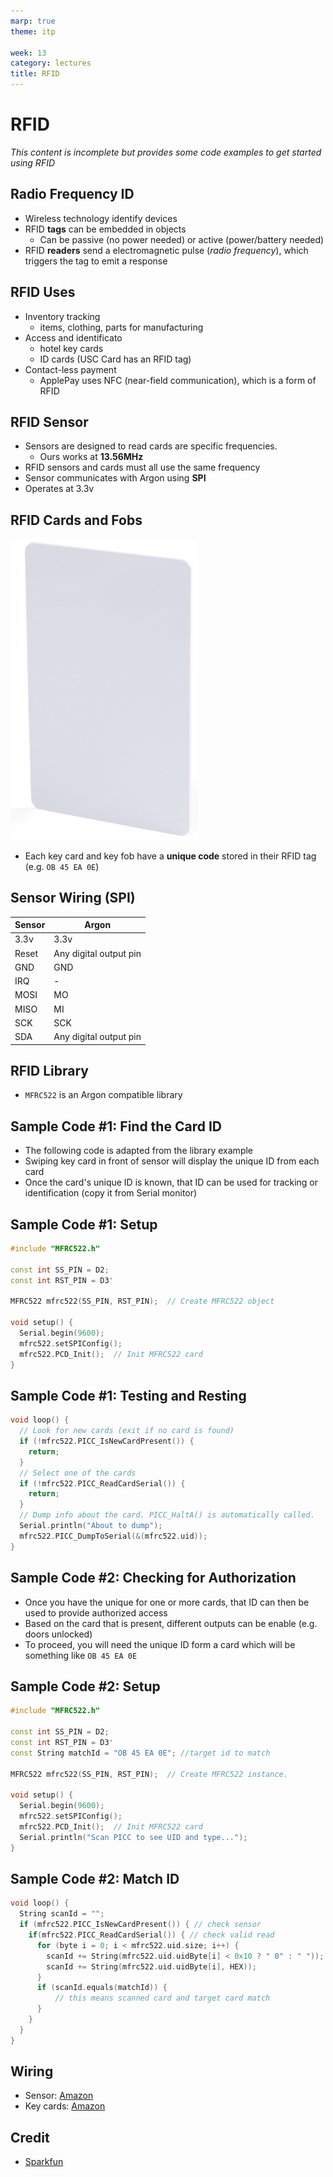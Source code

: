```yaml
---
marp: true
theme: itp

week: 13
category: lectures
title: RFID
---
```


<!-- headingDivider: 2 -->

# RFID 

*This content is incomplete but provides some code examples to get started using RFID*



## Radio Frequency ID 

* Wireless technology identify devices
* RFID **tags** can be embedded in objects 
  * Can be passive (no power needed) or active (power/battery needed)
* RFID **readers** send a electromagnetic pulse (*radio frequency*), which triggers the tag to emit a response

## RFID Uses

* Inventory tracking
  * items, clothing, parts for manufacturing
* Access and identificato
  * hotel key cards
  * ID cards (USC Card has an RFID tag)
* Contact-less payment
  * ApplePay uses NFC (near-field communication), which is a form of RFID

## RFID Sensor

* Sensors are designed to read cards are specific frequencies. 
  * Ours works at **13.56MHz**
* RFID sensors and cards must all use the same frequency
* Sensor communicates with Argon using **SPI**
* Operates at 3.3v

## RFID Cards and Fobs

<img src="lecture_rfid.assets/image-20200430155204041.png" alt="image-20200430155204041" style="width:300px" />



* Each key card and key fob have a **unique code** stored in their RFID tag (e.g. `OB 45 EA 0E`)

  


## Sensor Wiring (SPI)

| Sensor | Argon                  |
| ------ | ---------------------- |
| 3.3v   | 3.3v                   |
| Reset  | Any digital output pin |
| GND    | GND                    |
| IRQ    | -                      |
| MOSI   | MO                     |
| MISO   | MI                     |
| SCK    | SCK                    |
| SDA    | Any digital output pin |

<!--This sensor has an SDA pin, but it is SPI, not I2C. It is really a data pin -->

## RFID Library

  * `MFRC522` is an Argon compatible library

## Sample Code #1: Find the Card ID

* The following code is adapted from the library example
* Swiping key card in front of sensor will display the unique ID from each card
* Once the card's unique ID is known, that ID can be used for tracking or identification (copy it from Serial monitor)

## Sample Code #1: Setup

```c++
#include "MFRC522.h"

const int SS_PIN = D2;
const int RST_PIN = D3'

MFRC522 mfrc522(SS_PIN, RST_PIN);  // Create MFRC522 object

void setup() {
  Serial.begin(9600); 
  mfrc522.setSPIConfig();
  mfrc522.PCD_Init();  // Init MFRC522 card
}

```

## Sample Code #1: Testing and Resting

```c++
void loop() {
  // Look for new cards (exit if no card is found)
  if (!mfrc522.PICC_IsNewCardPresent()) {
    return;
  }
  // Select one of the cards
  if (!mfrc522.PICC_ReadCardSerial()) {
    return;
  }
  // Dump info about the card. PICC_HaltA() is automatically called.
  Serial.println("About to dump");
  mfrc522.PICC_DumpToSerial(&(mfrc522.uid));
}

```

## Sample Code #2: Checking for Authorization

- Once you have the unique for one or more cards, that ID can then be used to provide authorized access
- Based on the card that is present, different outputs can be enable (e.g. doors unlocked)
- To proceed, you will need the unique ID form a card which will be something like  `OB 45 EA 0E`

## Sample Code #2: Setup

```c++
#include "MFRC522.h"

const int SS_PIN = D2;
const int RST_PIN = D3'
const String matchId = "OB 45 EA 0E"; //target id to match

MFRC522 mfrc522(SS_PIN, RST_PIN);  // Create MFRC522 instance.

void setup() {
  Serial.begin(9600); 
  mfrc522.setSPIConfig();
  mfrc522.PCD_Init();  // Init MFRC522 card
  Serial.println("Scan PICC to see UID and type...");
}
```

## Sample Code #2: Match ID

```c++
void loop() {
  String scanId = ""; 
  if (mfrc522.PICC_IsNewCardPresent()) { // check sensor
    if(mfrc522.PICC_ReadCardSerial()) { // check valid read
      for (byte i = 0; i < mfrc522.uid.size; i++) {
        scanId += String(mfrc522.uid.uidByte[i] < 0x10 ? " 0" : " "));
        scanId += String(mfrc522.uid.uidByte[i], HEX));
      }
      if (scanId.equals(matchId)) {
          // this means scanned card and target card match
      }
    }
  }
}
```

## Wiring

* Sensor: [Amazon](https://www.amazon.com/gp/product/B01CSTW0IA)
* Key cards: [Amazon](https://www.amazon.com/gp/product/B01M0ACMDS)

## Credit

* [Sparkfun](https://www.sparkfun.com/products/13285)





























